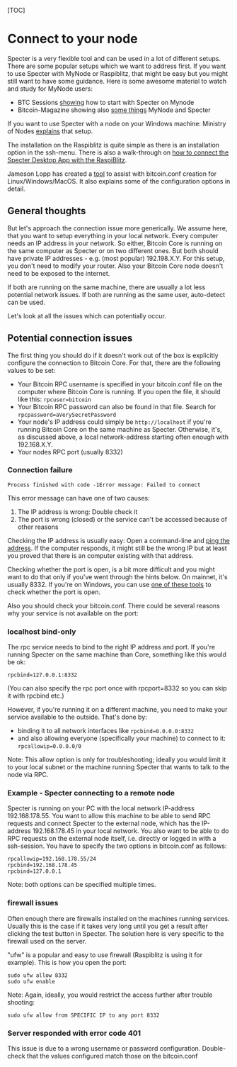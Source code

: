[TOC]

# Connect to your node

Specter is a very flexible tool and can be used in a lot of different setups. There are some popular setups which we want to address first. If you want to use Specter with MyNode or Raspiblitz, that might be easy but you might still want to have some guidance. Here is some awesome material to watch and study for MyNode users:

* BTC Sessions [showing](https://www.youtube.com/watch?v=ZQvCncdFMPo) how to start with Specter on Mynode
* Bitcoin-Magazine showing also [some things](https://www.youtube.com/watch?v=ZQvCncdFMPo) MyNode and Specter

If you want to use Specter with a node on your Windows machine: Ministry of Nodes [explains](https://www.youtube.com/watch?v=4koKF2MDXtk) that setup.

The installation on the Raspiblitz is quite simple as there is an installation option in the ssh-menu.
There is also a walk-through on [how to connect the Specter Desktop App with the RaspiBlitz](https://orangepill.blog/bitcoin/2020/12/14/connect-specter-desktop-on-mac-os-to-your-raspiblitz.html).

Jameson Lopp has created a [tool](https://jlopp.github.io/bitcoin-core-config-generator/) to assist with bitcoin.conf creation for Linux/Windows/MacOS. It also explains some of the configuration options in detail.

## General thoughts

But let's approach the connection issue more generically. We assume here, that you want to setup everything in your local network. Every computer needs an IP address in your network. So either, Bitcoin Core is running on the same computer as Specter or on two different ones. But both should have private IP addresses - e.g. (most popular) 192.198.X.Y.
For this setup, you don't need to modify your router. Also your Bitcoin Core node doesn't need to be exposed to the internet.

If both are running on the same machine, there are usually a lot less potential network issues. If both are running as the same user, auto-detect can be used.

Let's look at all the issues which can potentially occur.

## Potential connection issues

The first thing you should do if it doesn't work out of the box is explicitly configure the connection to Bitcoin Core. For that, there are the following values to be set:

* Your Bitcoin RPC username is specified in your bitcoin.conf file on the computer where Bitcoin Core is running. If you open the file, it should like this: `rpcuser=bitcoin`
* Your Bitcoin RPC password can also be found in that file. Search for `rpcpassword=aVerySecretPassword`
* Your node's IP address could simply be `http://localhost` if you're running Bitcoin Core on the same machine as Specter. Otherwise, it's, as discussed above, a local network-address starting often enough with 192.168.X.Y.
* Your nodes RPC port (usually 8332)

### Connection failure

`Process finished with code -1Error message: Failed to connect`

This error message can have one of two causes:

1. The IP address is wrong: Double check it
2. The port is wrong (closed) or the service can't be accessed because of other reasons

Checking the IP address is usually easy: Open a command-line and [ping the address](https://www.howtogeek.com/355664/how-to-use-ping-to-test-your-network/). If the computer responds, it might still be the wrong IP but at least you proved that there is an computer existing with that address.

Checking whether the port is open, is a bit more difficult and you might want to do that only if you've went through the hints below. On mainnet, it's usually 8332. If you're on Windows, you can use [one of these tools](https://techtalk.gfi.com/scan-open-ports-in-windows-a-quick-guide/) to check whether the port is open.

Also you should check your bitcoin.conf. There could be several reasons why your service is not available on the port:

### localhost bind-only

The rpc service needs to bind to the right IP address and port. If you're running Specter on the same machine than Core, something like this would be ok:

```
rpcbind=127.0.0.1:8332
```

(You can also specify the rpc port once with rpcport=8332 so you can skip it
with rpcbind etc.)

However, if you're running it on a different machine, you need to make your service available to the outside. That's done by:

* binding it to all network interfaces like `rpcbind=0.0.0.0:8332`
* and also allowing everyone (specifically your machine) to connect to it: `rpcallowip=0.0.0.0/0`

Note: This allow option is only for troubleshooting; ideally you would limit
it to your local subnet or the machine running Specter that wants to talk to the
node via RPC.

### Example - Specter connecting to a remote node

Specter is running on your PC with the local network IP-address 192.168.178.55. You want to allow this machine to be able to send RPC requests and connect Specter to the external node, which has the IP-address 192.168.178.45 in your local network. You also want to be able to do RPC requests on the external node itself, i.e. directly or logged in with a ssh-session. You have to specify the two options in bitcoin.conf as follows:

```
rpcallowip=192.168.178.55/24
rpcbind=192.168.178.45
rpcbind=127.0.0.1
```

Note: both options can be specified multiple times.

### firewall issues

Often enough there are firewalls installed on the machines running services. Usually this is the case if it takes very long until you get a result after clicking the test button in Specter. The solution here is very specific to the firewall used on the server.

"ufw" is a popular and easy to use firewall (Raspiblitz is using it for example).
This is how you open the port:

```
sudo ufw allow 8332
sudo ufw enable
```

Note: Again, ideally, you would restrict the access further after trouble shooting:

```
sudo ufw allow from SPECIFIC IP to any port 8332
```

### Server responded with error code 401

This issue is due to a wrong username or password configuration. Double-check that the values configured match those on the bitcoin.conf

